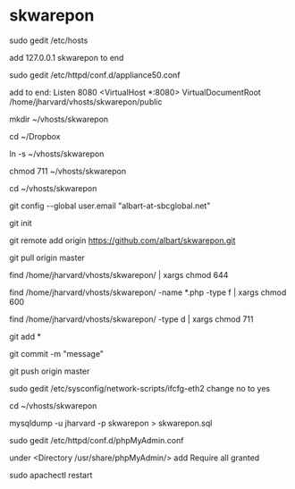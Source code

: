skwarepon
=========

sudo gedit /etc/hosts

add 127.0.0.1 skwarepon to end

sudo gedit /etc/httpd/conf.d/appliance50.conf

add to end:
Listen 8080
<VirtualHost *:8080>
    VirtualDocumentRoot /home/jharvard/vhosts/skwarepon/public
</VirtualHost>

mkdir ~/vhosts/skwarepon

cd ~/Dropbox

ln -s ~/vhosts/skwarepon

chmod 711 ~/vhosts/skwarepon

cd ~/vhosts/skwarepon

git config --global user.email "albart-at-sbcglobal.net"

git init

git remote add origin https://github.com/albart/skwarepon.git

git pull origin master

find /home/jharvard/vhosts/skwarepon/ | xargs chmod 644

find /home/jharvard/vhosts/skwarepon/ -name *.php -type f | xargs chmod 600

find /home/jharvard/vhosts/skwarepon/ -type d | xargs chmod 711

git add *

git commit -m "message"

git push origin master

sudo gedit /etc/sysconfig/network-scripts/ifcfg-eth2
change no to yes

cd ~/vhosts/skwarepon

mysqldump -u jharvard -p skwarepon > skwarepon.sql

sudo gedit /etc/httpd/conf.d/phpMyAdmin.conf

under <Directory /usr/share/phpMyAdmin/>
add Require all granted

sudo apachectl restart

